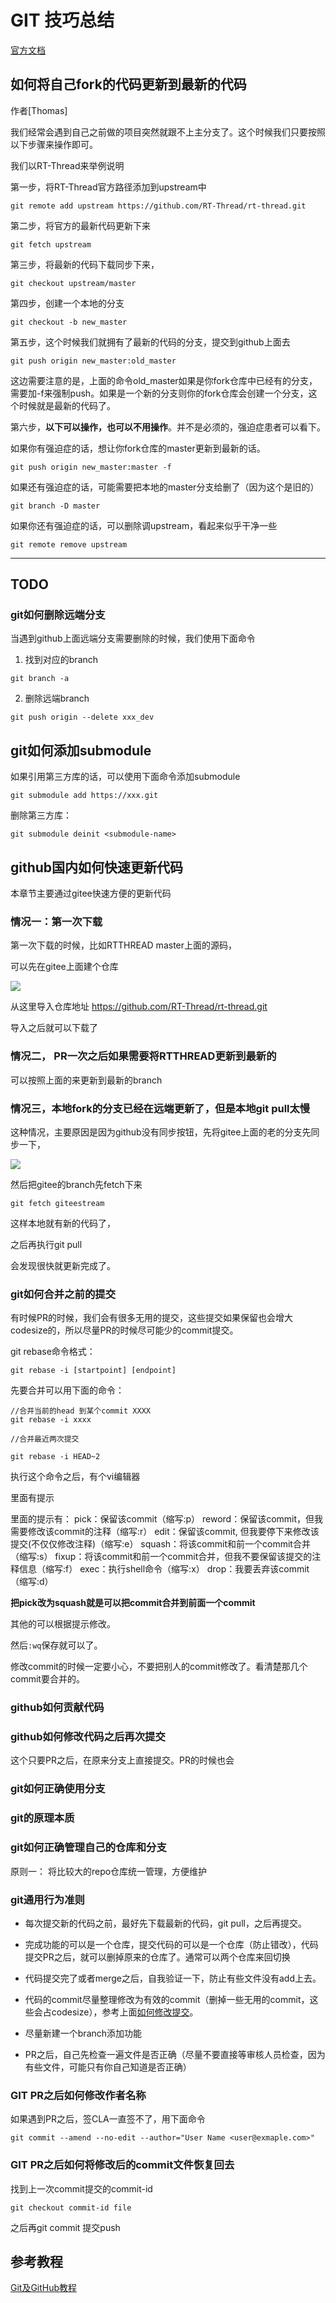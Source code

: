 # GIT 技巧总结

[官方文档](https://training.github.com/downloads/zh_CN/github-git-cheat-sheet/)

##  如何将自己fork的代码更新到最新的代码

作者[Thomas]

我们经常会遇到自己之前做的项目突然就跟不上主分支了。这个时候我们只要按照以下步骤来操作即可。

我们以RT-Thread来举例说明

第一步，将RT-Thread官方路径添加到upstream中

```
git remote add upstream https://github.com/RT-Thread/rt-thread.git
```

第二步，将官方的最新代码更新下来

```
git fetch upstream
```

第三步，将最新的代码下载同步下来，

```
git checkout upstream/master
```

第四步，创建一个本地的分支

```
git checkout -b new_master
```

第五步，这个时候我们就拥有了最新的代码的分支，提交到github上面去

```
git push origin new_master:old_master
```

这边需要注意的是，上面的命令old_master如果是你fork仓库中已经有的分支，需要加-f来强制push。如果是一个新的分支则你的fork仓库会创建一个分支，这个时候就是最新的代码了。

第六步，**以下可以操作，也可以不用操作**。并不是必须的，强迫症患者可以看下。

如果你有强迫症的话，想让你fork仓库的master更新到最新的话。

```
git push origin new_master:master -f    
```

如果还有强迫症的话，可能需要把本地的master分支给删了（因为这个是旧的）

```
git branch -D master
```

如果你还有强迫症的话，可以删除调upstream，看起来似乎干净一些

```
git remote remove upstream
```

-----------

## TODO

### git如何删除远端分支

当遇到github上面远端分支需要删除的时候，我们使用下面命令

1. 找到对应的branch

```
git branch -a              
```

2. 删除远端branch

```
git push origin --delete xxx_dev
```

## git如何添加submodule

如果引用第三方库的话，可以使用下面命令添加submodule

```
git submodule add https://xxx.git
```



删除第三方库：

```
git submodule deinit <submodule-name>
```





## github国内如何快速更新代码

本章节主要通过gitee快速方便的更新代码

### 情况一：第一次下载

第一次下载的时候，比如RTTHREAD master上面的源码，

可以先在gitee上面建个仓库

![](images/image-20210202204744516.png)

从这里导入仓库地址  https://github.com/RT-Thread/rt-thread.git

导入之后就可以下载了

### 情况二， PR一次之后如果需要将RTTHREAD更新到最新的

可以按照上面的来更新到最新的branch

### 情况三，本地fork的分支已经在远端更新了，但是本地git pull太慢

这种情况，主要原因是因为github没有同步按钮，先将gitee上面的老的分支先同步一下，

![](images/image-20210202205055719.png)

然后把gitee的branch先fetch下来

```
git fetch giteestream
```

这样本地就有新的代码了，

之后再执行git pull

会发现很快就更新完成了。



### git如何合并之前的提交

有时候PR的时候，我们会有很多无用的提交，这些提交如果保留也会增大codesize的，所以尽量PR的时候尽可能少的commit提交。

git rebase命令格式：

```
git rebase -i [startpoint] [endpoint]
```

先要合并可以用下面的命令：

```
//合并当前的head 到某个commit XXXX
git rebase -i xxxx

//合并最近两次提交

git rebase -i HEAD~2
```

执行这个命令之后，有个vi编辑器

里面有提示

里面的提示有：
pick：保留该commit（缩写:p）
reword：保留该commit，但我需要修改该commit的注释（缩写:r）
edit：保留该commit, 但我要停下来修改该提交(不仅仅修改注释)（缩写:e）
squash：将该commit和前一个commit合并（缩写:s）
fixup：将该commit和前一个commit合并，但我不要保留该提交的注释信息（缩写:f）
exec：执行shell命令（缩写:x）
drop：我要丢弃该commit（缩写:d）



**把pick改为squash就是可以把commit合并到前面一个commit**

其他的可以根据提示修改。

然后`:wq`保存就可以了。

修改commit的时候一定要小心，不要把别人的commit修改了。看清楚那几个commit要合并的。


### github如何贡献代码

### github如何修改代码之后再次提交

这个只要PR之后，在原来分支上直接提交。PR的时候也会

### git如何正确使用分支

### git的原理本质

### git如何正确管理自己的仓库和分支

原则一： 将比较大的repo仓库统一管理，方便维护

### git通用行为准则

- 每次提交新的代码之前，最好先下载最新的代码，git pull，之后再提交。

- 完成功能的可以是一个仓库，提交代码的可以是一个仓库（防止错改），代码提交PR之后，就可以删掉原来的仓库了。通常可以两个仓库来回切换

- 代码提交完了或者merge之后，自我验证一下，防止有些文件没有add上去。

- 代码的commit尽量整理修改为有效的commit（删掉一些无用的commit，这些会占codesize），参考上面[如何修改提交](#git如何合并之前的提交)。

- 尽量新建一个branch添加功能

- PR之后，自己先检查一遍文件是否正确（尽量不要直接等审核人员检查，因为有些文件，可能只有你自己知道是否正确）

###  GIT PR之后如何修改作者名称

如果遇到PR之后，签CLA一直签不了，用下面命令

```
git commit --amend --no-edit --author="User Name <user@exmaple.com>"
```
###  GIT PR之后如何将修改后的commit文件恢复回去

找到上一次commit提交的commit-id

```
git checkout commit-id file
```
之后再git commit 提交push

  ## 参考教程

   [Git及GitHub教程](https://www.githubs.cn/post/git-tutorial)

  

